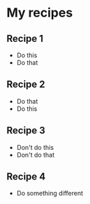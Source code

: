 # My recipes

## Recipe 1
- Do this
- Do that

## Recipe 2
- Do that
- Do this

## Recipe 3
- Don't do this
- Don't do that

## Recipe 4
- Do something different 
